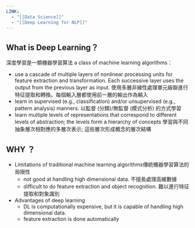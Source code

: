 ```yaml
---
LINK:
  - "[[Data Science]]"
  - "[[Deep Learning for NLP]]"
---
```





## What is Deep Learning？ 

深度學習是一類機器學習算法 a class of machine learning algorithms：

- use a cascade of multiple layers of nonlinear processing units for feature extraction and transformation. Each successive layer uses the output from the previous layer as input. 使用多層非線性處理單元級聯進行特征提取和轉換。每個輸入層都使用前一層的輸出作為輸入
- learn in supervised (e.g., classification) and/or unsupervised (e.g., pattern analysis) manners. 以監督 (分類)/無監督 (模式分析) 的方式學習
- learn multiple levels of representations that correspond to different levels of abstraction; the levels form a hierarchy of concepts 學習與不同抽象層次相對應的多層次表示; 這些層次形成概念的層次結構


## WHY ？
 - Limitations of traditional machine learning algorithms傳統機器學習算法的局限性
	 -  not good at handling high dimensional data. 不擅長處理高維數據
	 -  difficult to do feature extraction and object recognition. 難以進行特征提取和對象識別
- Advantages of deep learning
	- DL is computationally expensive, but it is capable of handling high dimensional data.
	- feature extraction is done automatically


















